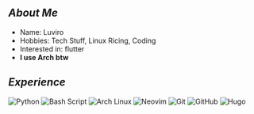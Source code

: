 ## *About Me*
+ Name: Luviro
+ Hobbies: Tech Stuff, Linux Ricing, Coding
+ Interested in: flutter
+ **I use Arch btw**

  
## *Experience*
![Python](https://img.shields.io/badge/python-333333?style=for-the-badge&logo=python)
![Bash Script](https://img.shields.io/badge/bash_script-333333?style=for-the-badge&logo=gnu-bash)
![Arch Linux](https://img.shields.io/badge/archlinux-333333?style=for-the-badge&logo=archlinux)
![Neovim](https://img.shields.io/badge/neovim-333333?style=for-the-badge&logo=neovim)
![Git](https://img.shields.io/badge/git-333333?style=for-the-badge&logo=git)
![GitHub](https://img.shields.io/badge/github-333333?style=for-the-badge&logo=github)
![Hugo](https://img.shields.io/badge/hugo-333333?style=for-the-badge&logo=hugo)
